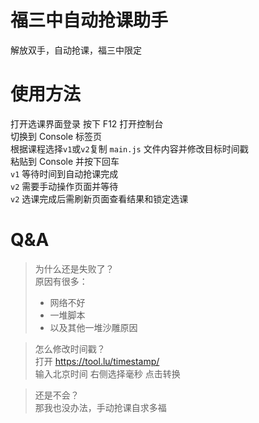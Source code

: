 # 福三中自动抢课助手
解放双手，自动抢课，福三中限定

# 使用方法
打开选课界面登录
按下 F12 打开控制台  
切换到 Console 标签页  
根据课程选择`v1`或`v2`复制 `main.js` 文件内容并修改目标时间戳  
粘贴到 Console 并按下回车  
`v1` 等待时间到自动抢课完成  
`v2` 需要手动操作页面并等待  
`v2` 选课完成后需刷新页面查看结果和锁定选课  

# Q&A
>为什么还是失败了？    
>原因有很多：
>- 网络不好
>- 一堆脚本
>- 以及其他一堆沙雕原因
  
>怎么修改时间戳？  
>打开 <https://tool.lu/timestamp/>  
>输入北京时间 右侧选择毫秒 点击转换  

>还是不会？  
>那我也没办法，手动抢课自求多福  
